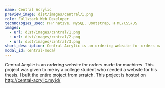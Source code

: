 ```yaml
---
name: Central Acrylic
preview_image: dist/images/central/1.png
role: Fullstack Web Developer
technologies_used: PHP native, MySQL, Bootstrap, HTML/CSS/JS
images: 
  - url: dist/images/central/1.png
  - url: dist/images/central/2.png
  - url: dist/images/central/3.png
short_description: Central Acrylic is an ordering website for orders made for machines.
modal_id: central-modal
---
```

Central Acrylic is an ordering website for orders made for machines. This project was given to me by a college student who needed a website for his thesis. I built the entire project from scratch. This project is hosted on <a href="http://central-acrylic.my.id" target="_blank" class="text-cv-blue-primary-dark">http://central-acrylic.my.id/</a>


